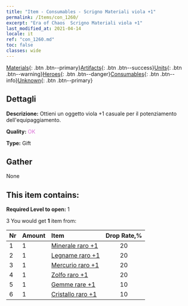 ```yaml
---
title: "Item - Consumables - Scrigno Materiali viola +1"
permalink: /Items/con_1260/
excerpt: "Era of Chaos  Scrigno Materiali viola +1"
last_modified_at: 2021-04-14
locale: it
ref: "con_1260.md"
toc: false
classes: wide
---
```

 [Materials](/it/Items/){: .btn .btn--primary}[Artifacts](/it/Items/Artifacts/){: .btn .btn--success}[Units](/it/Items/Units/){: .btn .btn--warning}[Heroes](/it/Items/Heroes/){: .btn .btn--danger}[Consumables](/it/Items/Consumables/){: .btn .btn--info}[Unknown](/it/Items/Unknown/){: .btn .btn--primary}

## Dettagli
 **Descrizione:** Ottieni un oggetto viola +1 casuale per il potenziamento dell'equipaggiamento.

 **Quality:** <span style="color: #DA70D6">OK</span>

 **Type:** Gift

## Gather

  None

## This item contains:

 **Required Level to open:** 1

 3 You would get **1** item  from:

  | Nr | Amount |     Item    | Drop Rate,% |
  |:---|:-------|:------------|:---------:|
  | 1 | 1 | [Minerale raro +1](/it/Items/mat_40/) | 20 | 
  | 2 | 1 | [Legname raro +1](/it/Items/mat_41/) | 20 | 
  | 3 | 1 | [Mercurio raro +1](/it/Items/mat_42/) | 20 | 
  | 4 | 1 | [Zolfo raro +1](/it/Items/mat_43/) | 20 | 
  | 5 | 1 | [Gemme rare +1](/it/Items/mat_44/) | 10 | 
  | 6 | 1 | [Cristallo raro +1](/it/Items/mat_45/) | 10 | 
